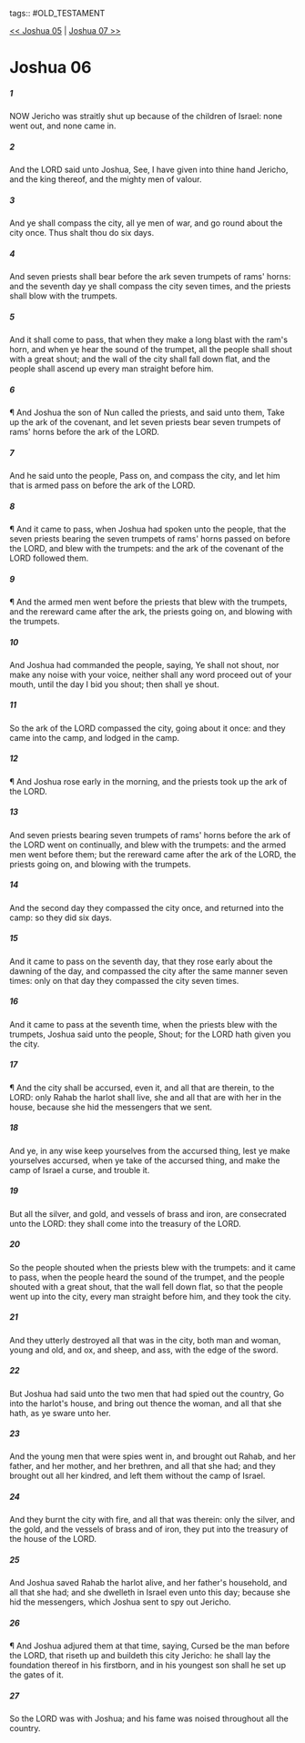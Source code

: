 tags:: #OLD_TESTAMENT

[<< Joshua 05](OLD_TESTAMENT/06_Joshua/Joshua_05.md) | [Joshua 07 >>](OLD_TESTAMENT/06_Joshua/Joshua_07.md)

# Joshua 06

##### 1

NOW Jericho was straitly shut up because of the children of Israel: none went out, and none came in.

##### 2

And the LORD said unto Joshua, See, I have given into thine hand Jericho, and the king thereof, and the mighty men of valour.

##### 3

And ye shall compass the city, all ye men of war, and go round about the city once. Thus shalt thou do six days.

##### 4

And seven priests shall bear before the ark seven trumpets of rams' horns: and the seventh day ye shall compass the city seven times, and the priests shall blow with the trumpets.

##### 5

And it shall come to pass, that when they make a long blast with the ram's horn, and when ye hear the sound of the trumpet, all the people shall shout with a great shout; and the wall of the city shall fall down flat, and the people shall ascend up every man straight before him.

##### 6

¶ And Joshua the son of Nun called the priests, and said unto them, Take up the ark of the covenant, and let seven priests bear seven trumpets of rams' horns before the ark of the LORD.

##### 7

And he said unto the people, Pass on, and compass the city, and let him that is armed pass on before the ark of the LORD.

##### 8

¶ And it came to pass, when Joshua had spoken unto the people, that the seven priests bearing the seven trumpets of rams' horns passed on before the LORD, and blew with the trumpets: and the ark of the covenant of the LORD followed them.

##### 9

¶ And the armed men went before the priests that blew with the trumpets, and the rereward came after the ark, the priests going on, and blowing with the trumpets.

##### 10

And Joshua had commanded the people, saying, Ye shall not shout, nor make any noise with your voice, neither shall any word proceed out of your mouth, until the day I bid you shout; then shall ye shout.

##### 11

So the ark of the LORD compassed the city, going about it once: and they came into the camp, and lodged in the camp.

##### 12

¶ And Joshua rose early in the morning, and the priests took up the ark of the LORD.

##### 13

And seven priests bearing seven trumpets of rams' horns before the ark of the LORD went on continually, and blew with the trumpets: and the armed men went before them; but the rereward came after the ark of the LORD, the priests going on, and blowing with the trumpets.

##### 14

And the second day they compassed the city once, and returned into the camp: so they did six days.

##### 15

And it came to pass on the seventh day, that they rose early about the dawning of the day, and compassed the city after the same manner seven times: only on that day they compassed the city seven times.

##### 16

And it came to pass at the seventh time, when the priests blew with the trumpets, Joshua said unto the people, Shout; for the LORD hath given you the city.

##### 17

¶ And the city shall be accursed, even it, and all that are therein, to the LORD: only Rahab the harlot shall live, she and all that are with her in the house, because she hid the messengers that we sent.

##### 18

And ye, in any wise keep yourselves from the accursed thing, lest ye make yourselves accursed, when ye take of the accursed thing, and make the camp of Israel a curse, and trouble it.

##### 19

But all the silver, and gold, and vessels of brass and iron, are consecrated unto the LORD: they shall come into the treasury of the LORD.

##### 20

So the people shouted when the priests blew with the trumpets: and it came to pass, when the people heard the sound of the trumpet, and the people shouted with a great shout, that the wall fell down flat, so that the people went up into the city, every man straight before him, and they took the city.

##### 21

And they utterly destroyed all that was in the city, both man and woman, young and old, and ox, and sheep, and ass, with the edge of the sword.

##### 22

But Joshua had said unto the two men that had spied out the country, Go into the harlot's house, and bring out thence the woman, and all that she hath, as ye sware unto her.

##### 23

And the young men that were spies went in, and brought out Rahab, and her father, and her mother, and her brethren, and all that she had; and they brought out all her kindred, and left them without the camp of Israel.

##### 24

And they burnt the city with fire, and all that was therein: only the silver, and the gold, and the vessels of brass and of iron, they put into the treasury of the house of the LORD.

##### 25

And Joshua saved Rahab the harlot alive, and her father's household, and all that she had; and she dwelleth in Israel even unto this day; because she hid the messengers, which Joshua sent to spy out Jericho.

##### 26

¶ And Joshua adjured them at that time, saying, Cursed be the man before the LORD, that riseth up and buildeth this city Jericho: he shall lay the foundation thereof in his firstborn, and in his youngest son shall he set up the gates of it.

##### 27

So the LORD was with Joshua; and his fame was noised throughout all the country.

